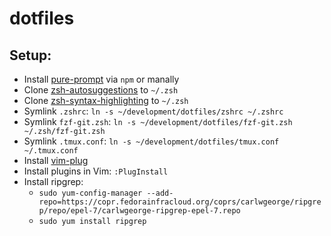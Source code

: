 # dotfiles

## Setup:

* Install [pure-prompt](https://github.com/sindresorhus/pure#npm) via `npm` or manally
* Clone [zsh-autosuggestions](https://github.com/zsh-users/zsh-autosuggestions) to `~/.zsh`
* Clone [zsh-syntax-highlighting](https://github.com/zsh-users/zsh-syntax-highlighting) to `~/.zsh`
* Symlink `.zshrc`: `ln -s ~/development/dotfiles/zshrc ~/.zshrc`
* Symlink `fzf-git.zsh`: `ln -s ~/development/dotfiles/fzf-git.zsh ~/.zsh/fzf-git.zsh`
* Symlink `.tmux.conf`: `ln -s ~/development/dotfiles/tmux.conf ~/.tmux.conf`
* Install [vim-plug](https://github.com/junegunn/vim-plug#installation)
* Install plugins in Vim: `:PlugInstall`
* Install ripgrep:
    * `sudo yum-config-manager --add-repo=https://copr.fedorainfracloud.org/coprs/carlwgeorge/ripgrep/repo/epel-7/carlwgeorge-ripgrep-epel-7.repo`
    * `sudo yum install ripgrep`

